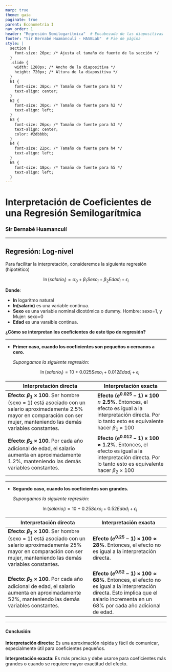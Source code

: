 ```yaml
---
marp: true
theme: gaia
paginate: true
parent: Econometría I
nav_order: 1
header: "Regresión Semilogarítmica"  # Encabezado de las diapositivas
footer: "Sir Bernabé Huamanculí - HASBLab"  # Pie de página
style: |
  section {
    font-size: 26px; /* Ajusta el tamaño de fuente de la sección */
  }
  .slide {
    width: 1280px; /* Ancho de la diapositiva */
    height: 720px; /* Altura de la diapositiva */
  }
  h1 {
    font-size: 38px; /* Tamaño de fuente para h1 */
    text-align: center;
  }
  h2 {
    font-size: 30px; /* Tamaño de fuente para h2 */
    text-align: left;
  }
  h3 {
    font-size: 26px; /* Tamaño de fuente para h3 */
    text-align: center;
    color: #2dbbbb;
  }
  h4 {
    font-size: 22px; /* Tamaño de fuente para h4 */
    text-align: left;
  }
  h5 {
    font-size: 18px; /* Tamaño de fuente para h5 */
    text-align: left;
  }
---
```


<style scoped>
  img {
    display: block;
    margin: 0 auto;
  }
</style>


# Interpretación de Coeficientes de una Regresión Semilogarítmica

### Sir Bernabé Huamanculí

---

## Regresión: Log-nivel

Para facilitar la interpretación, consideremos la siguiente regresión (hipotético)

$$
\ln(salario_i)= \alpha_0 + \beta_1Sexo_i + \beta_2Edad_i + \epsilon_i
$$

**Donde**:

  -  **ln** logaritmo natural
  -  **ln(salario)** es una variable continua.
  -  **Sexo** es una variable nominal dicotómica o dummy. Hombre: sexo=1, y Mujer: sexo=0
  -  **Edad** es una varaible continua.

**¿Cómo se interpretan los coeficientes de este tipo de regresión?**

---

* **Primer caso, cuando los coeficientes son pequeños o cercanos a cero.**

  *Supongamos la siguiente regresión:*

  $$
  \ln(salario_i)= 10 + 0.025Sexo_i + 0.012Edad_i + \epsilon_i
  $$

| Interpretación directa                                                                                                                                               | Interpretación exacta                                                                          |
| --------------------------------------------------------------------------------------------------------------------------------------------------------------------- | ----------------------------------------------------------------------------------------------- |
| **Efecto: $\beta_1 \times 100$**. Ser hombre (sexo = 1) está asociado con un salario aproximadamente 2.5% mayor en comparación con ser mujer, manteniendo las demás variables constantes. | **Efecto $(e^{0.025}-1)\times 100 \approx 2.5\%$**. Entonces, el efecto es igual a la interpretación directa. Por lo tanto esto es equivalente hacer $\beta_1 \times 100$  |
| **Efecto: $\beta_2 \times 100$**. Por cada año adicional de edad, el salario aumenta en aproximadamente 1.2%, manteniendo las demás variables constantes.  | **Efecto $(e^{0.012}-1)\times 100 \approx 1.2\%$**. Entonces, el efecto es igual a la interpretación directa.  Por lo tanto esto es equivalente hacer $\beta_2 \times 100$  |

---

* **Segundo caso, cuando los coeficientes son grandes.**

  *Supongamos la siguiente regresión:*

  $$
  \ln(salario_i)= 10 + 0.25Sexo_i + 0.52Edad_i + \epsilon_i
  $$

| Interpretación directa                                                                                                                                              | Interpretación exacta                                                                                                                                                             |
| -------------------------------------------------------------------------------------------------------------------------------------------------------------------- | ---------------------------------------------------------------------------------------------------------------------------------------------------------------------------------- |
|**Efecto: $\beta_1 \times 100$**. Ser hombre (sexo = 1) está asociado con un salario aproximadamente 25% mayor en comparación con ser mujer, manteniendo las demás variables constantes. | **Efecto $(e^{0.25}-1)\times 100 \approx 28\%$**. Entonces, el efecto no es igual a la interpretación directa.                                                                                   |
|**Efecto: $\beta_2 \times 100$**. Por cada año adicional de edad, el salario aumenta en aproximadamente 52%, manteniendo las demás variables constantes.  | **Efecto $(e^{0.52}-1)\times 100 \approx 68\%$**. Entonces, el efecto no es igual a la interpretación directa. Esto implica que el salario incrementa en un 68% por cada año adicional de edad. |

---

#### Conclusión:

**Interpretación directa:** Es una aproximación rápida y fácil de comunicar, especialmente útil para coeficientes pequeños.

**Interpretación exacta:** Es más precisa y debe usarse para coeficientes más grandes o cuando se requiere mayor exactitud del efecto.
